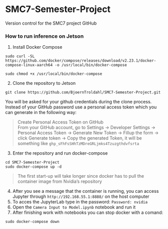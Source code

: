 # SMC7-Semester-Project
Version control for the SMC7 project
GitHub


### How to run inference on Jetson
1. Install Docker Compose
```
sudo curl -SL https://github.com/docker/compose/releases/download/v2.23.1/docker-compose-linux-aarch64 -o /usr/local/bin/docker-compose
```
```
sudo chmod +x /usr/local/bin/docker-compose
```
2. Clone the repository to Jetson  
```
git clone https://github.com/BjoernTroldahl/SMC7-Semester-Project.git
```

You will be asked for your github credentials during the clone process. Instead of your GitHub password use a personal access token which you can generate in the following way: 
> Create Personal Access Token on GitHub  
> From your GitHub account, go to Settings → Developer Settings → Personal Access Token → Generate New Token → Fillup the form → click Generate token → Copy the generated Token, it will be something
> like `ghp_sFhFsSHhTzMDreGRLjmks4Tzuzgthdvfsrta`

3. Enter the repository and run docker-compose  
```
cd SMC7-Semester-Project  
sudo docker-compose up -d
```
> The first start-up will take longer since docker has to pull the container image from Nvidia’s repository

4. After you see a message that the container is running, you can access Jupyter through `http://192.168.55.1:8888/` on the host computer   
5. To acces the JupyterLab type in the password: `Password: nvidia`  
6. Open the `Camera Input to Model.ipynb` notebook and run it
7. After finishing work with notebooks you can stop docker with a comand:
 ```
 sudo docker-compose down
 ```
